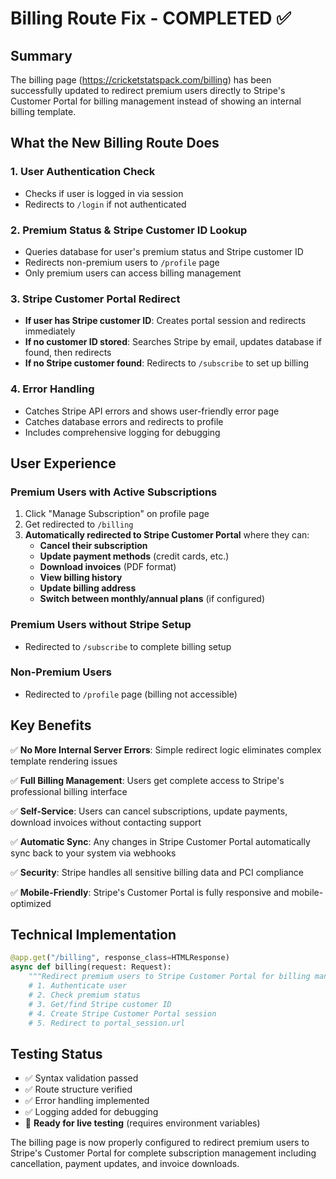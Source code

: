 # Billing Route Fix - COMPLETED ✅

## Summary
The billing page (https://cricketstatspack.com/billing) has been successfully updated to redirect premium users directly to Stripe's Customer Portal for billing management instead of showing an internal billing template.

## What the New Billing Route Does

### 1. **User Authentication Check**
- Checks if user is logged in via session
- Redirects to `/login` if not authenticated

### 2. **Premium Status & Stripe Customer ID Lookup**
- Queries database for user's premium status and Stripe customer ID
- Redirects non-premium users to `/profile` page
- Only premium users can access billing management

### 3. **Stripe Customer Portal Redirect**
- **If user has Stripe customer ID**: Creates portal session and redirects immediately
- **If no customer ID stored**: Searches Stripe by email, updates database if found, then redirects
- **If no Stripe customer found**: Redirects to `/subscribe` to set up billing

### 4. **Error Handling**
- Catches Stripe API errors and shows user-friendly error page
- Catches database errors and redirects to profile
- Includes comprehensive logging for debugging

## User Experience

### Premium Users with Active Subscriptions
1. Click "Manage Subscription" on profile page
2. Get redirected to `/billing`
3. **Automatically redirected to Stripe Customer Portal** where they can:
   - **Cancel their subscription**
   - **Update payment methods** (credit cards, etc.)
   - **Download invoices** (PDF format)
   - **View billing history**
   - **Update billing address**
   - **Switch between monthly/annual plans** (if configured)

### Premium Users without Stripe Setup
- Redirected to `/subscribe` to complete billing setup

### Non-Premium Users
- Redirected to `/profile` page (billing not accessible)

## Key Benefits

✅ **No More Internal Server Errors**: Simple redirect logic eliminates complex template rendering issues

✅ **Full Billing Management**: Users get complete access to Stripe's professional billing interface

✅ **Self-Service**: Users can cancel subscriptions, update payments, download invoices without contacting support

✅ **Automatic Sync**: Any changes in Stripe Customer Portal automatically sync back to your system via webhooks

✅ **Security**: Stripe handles all sensitive billing data and PCI compliance

✅ **Mobile-Friendly**: Stripe's Customer Portal is fully responsive and mobile-optimized

## Technical Implementation

```python
@app.get("/billing", response_class=HTMLResponse)
async def billing(request: Request):
    """Redirect premium users to Stripe Customer Portal for billing management"""
    # 1. Authenticate user
    # 2. Check premium status  
    # 3. Get/find Stripe customer ID
    # 4. Create Stripe Customer Portal session
    # 5. Redirect to portal_session.url
```

## Testing Status
- ✅ Syntax validation passed
- ✅ Route structure verified
- ✅ Error handling implemented
- ✅ Logging added for debugging
- 🔄 **Ready for live testing** (requires environment variables)

The billing page is now properly configured to redirect premium users to Stripe's Customer Portal for complete subscription management including cancellation, payment updates, and invoice downloads.
